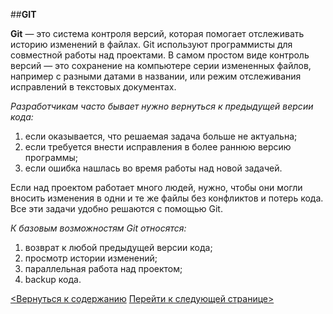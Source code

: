 ##**GIT**

**Git** — это система контроля версий, которая помогает отслеживать историю изменений в файлах. Git используют программисты для совместной работы над проектами.
В самом простом виде контроль версий — это сохранение на компьютере серии измененных файлов, например с разными датами в названии, или режим отслеживания исправлений в текстовых документах.

*Разработчикам часто бывает нужно вернуться к предыдущей версии кода:*

1. если оказывается, что решаемая задача больше не актуальна;
2. если требуется внести исправления в более раннюю версию программы;
3. если ошибка нашлась во время работы над новой задачей.

Если над проектом работает много людей, нужно, чтобы они могли вносить изменения в одни и те же файлы без конфликтов и потерь кода. Все эти задачи удобно решаются с помощью Git.

*К базовым возможностям Git относятся:*

1. возврат к любой предыдущей версии кода;
2. просмотр истории изменений;
3. параллельная работа над проектом;
4. backup кода.

[<Вернуться к содержанию](/readme.md)
[Перейти к следующей странице>](/installing%20git%20for%20windows.md)